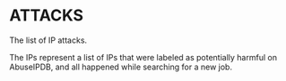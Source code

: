 # ATTACKS
The list of IP attacks.

The IPs represent a list of IPs that were labeled as potentially harmful on AbuseIPDB, and all happened while searching for a new job.
